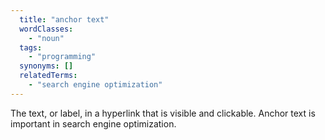 ```yaml
---
  title: "anchor text"
  wordClasses:
    - "noun"
  tags:
    - "programming"
  synonyms: []
  relatedTerms:
    - "search engine optimization"
---
```

The text, or label, in a hyperlink that is visible and clickable. Anchor text is important in search engine optimization.
